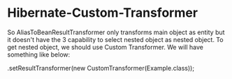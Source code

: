 # Hibernate-Custom-Transformer

So AliasToBeanResultTransformer only transforms main object as entity but it doesn't have the 3
capability to select nested object as nested object. To get nested object, we should use Custom Transformer.
We will have something like below:

.setResultTransformer(new CustomTransformer(Example.class));
